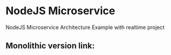 # NodeJS Microservice
NodeJS Microservice Architecture Example with realtime project


## Monolithic version link:
